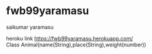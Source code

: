 # fwb99yaramasu
saikumar yaramasu

heroku link https://fwb99yaramasu.herokuapp.com/
<br> Class Animal(name(String),place(String),weight(number))
